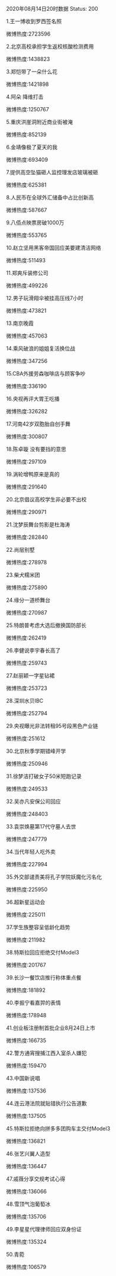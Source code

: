 2020年08月14日20时数据
Status: 200

1.王一博收到罗西签名照

微博热度:2723596

2.北京高校承担学生返校核酸检测费用

微博热度:1438823

3.郑恺带了一朵什么花

微博热度:1421898

4.阿朵 降维打击

微博热度:1250767

5.重庆洪崖洞附近商业街被淹

微博热度:852139

6.金靖像极了夏天的我

微博热度:693409

7.提供高空坠猫砸人监控理发店玻璃被砸

微博热度:625381

8.人民币在全球外汇储备中占比创新高

微博热度:587667

9.八佰点映票房破1000万

微博热度:553765

10.赵立坚用黑客帝国回应美要建清洁网络

微博热度:511493

11.郑爽斥装修公司

微博热度:499226

12.男子玩滑翔伞被挂高压线7小时

微博热度:473821

13.南京晚霞

微博热度:457063

14.乘风破浪的姐姐复活换位战

微博热度:347256

15.CBA外援劳森咖啡店与顾客争吵

微博热度:336190

16.央视再评大胃王吃播

微博热度:326282

17.河南42岁双胞胎自创手舞

微博热度:300807

18.陈卓璇 没有要挡的意思

微博热度:297109

19.涡轮增鸭原来是真的

微博热度:291640

20.北京倡议高校学生非必要不出校

微博热度:290971

21.沈梦辰舞台剪影是杜海涛

微博热度:282840

22.尚层别墅

微博热度:278978

23.柴犬糯米团

微博热度:275890

24.缘分一道桥舞台

微博热度:270987

25.特朗普考虑大选后撤换国防部长

微博热度:262419

26.李健说李宇春长高了

微博热度:259743

27.赵丽颖一字星钻裙

微博热度:253723

28.深圳水贝IBC

微博热度:252794

29.央视曝光非法转租95号段黑色产业链

微博热度:251612

30.北京秋季学期错峰开学

微博热度:250946

31.徐梦洁打破女子50米短跑记录

微博热度:249533

32.吴亦凡安保公司回应

微博热度:248403

33.袁崇焕墓第17代守墓人去世

微博热度:247779

34.当代年轻人吃外卖

微博热度:227994

35.外交部谴责美将孔子学院妖魔化污名化

微博热度:225950

36.超新星运动会

微博热度:225011

37.学生族整容呈低龄化趋势

微博热度:211982

38.特斯拉回应拒绝交付Model3

微博热度:201767

39.长沙一餐饮店推行称体重点餐

微博热度:181892

40.李振宁看嘉羿的表情

微博热度:178948

41.创业板注册制首批企业8月24日上市

微博热度:166735

42.警方通宵搜捕江西入室杀人嫌犯

微博热度:159470

43.中国新说唱

微博热度:137536

44.连云港法院就贴错执行公告道歉

微博热度:137505

45.特斯拉拒绝向拼多多团购车主交付Model3

微博热度:136821

46.张艺兴翼人造型

微博热度:136447

47.戚薇分享交规考试心得

微博热度:136066

48.雪顶气泡葡萄冰

微博热度:135706

49.李星星代理律师回应双身份证

微博热度:135324

50.青菀

微博热度:106579

